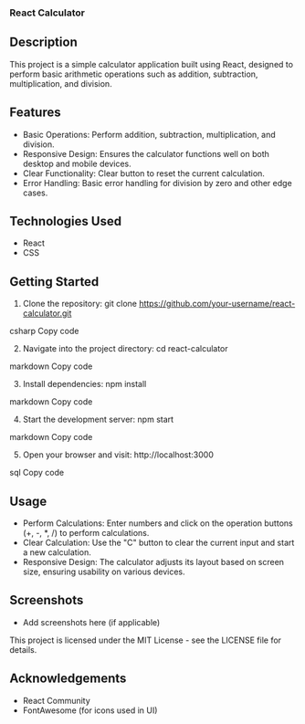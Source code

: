 ### React Calculator


## Description

This project is a simple calculator application built using React, designed to perform basic arithmetic operations such as addition, subtraction, multiplication, and division.

## Features

- Basic Operations: Perform addition, subtraction, multiplication, and division.
- Responsive Design: Ensures the calculator functions well on both desktop and mobile devices.
- Clear Functionality: Clear button to reset the current calculation.
- Error Handling: Basic error handling for division by zero and other edge cases.

## Technologies Used

- React
- CSS

## Getting Started

1. Clone the repository:
git clone https://github.com/your-username/react-calculator.git

csharp
Copy code

2. Navigate into the project directory:
cd react-calculator

markdown
Copy code

3. Install dependencies:
npm install

markdown
Copy code

4. Start the development server:
npm start

markdown
Copy code

5. Open your browser and visit:
http://localhost:3000

sql
Copy code

## Usage

- Perform Calculations: Enter numbers and click on the operation buttons (+, -, *, /) to perform calculations.
- Clear Calculation: Use the "C" button to clear the current input and start a new calculation.
- Responsive Design: The calculator adjusts its layout based on screen size, ensuring usability on various devices.

## Screenshots

- Add screenshots here (if applicable)



This project is licensed under the MIT License - see the LICENSE file for details.

## Acknowledgements

- React Community
- FontAwesome (for icons used in UI)
